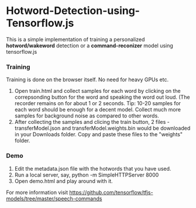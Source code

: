# Hotword-Detection-using-Tensorflow.js

This is a simple implementation of training a personalized **hotword/wakeword** detection or a **command-reconizer** model using tensorflow.js

### Training
Training is done on the browser itself. No need for heavy GPUs etc.
1. Open train.html and collect samples for each word by clicking on the correpsonding button for the word and speaking the word out loud. (The recorder remains on for about 1 or 2 seconds.
Tip: 10-20 samples for each word should be enough for a  decent model. Collect much more samples for background noise as compared to other words. 
2. After collecting the samples and clicing the train button, 2 files - transferModel.json and transferModel.weights.bin would be downloaded in your Downloads folder. Copy and paste these files to the "weights" folder.

### Demo
1. Edit the metadata.json file with the hotwords that you have used.
2. Run a local server, say, python -m SimpleHTTPServer 8000
3. Open demo.html and play around with it.

For more information visit https://github.com/tensorflow/tfjs-models/tree/master/speech-commands

